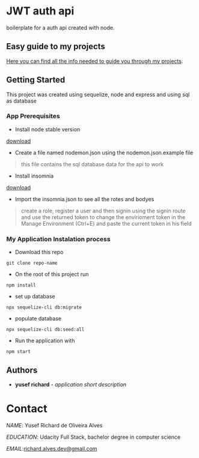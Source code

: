 
# JWT auth api

boilerplate for a auth api created with node.

## Easy guide to my projects

[Here you can find all the info needed to guide you through my projects](https://github.com/yusefrich/WIKI--my-profile-guide/wiki "my profile guide").
## Getting Started

This project was created using sequelize, node and express and using sql as database

### App Prerequisites

* Install node stable version

[download](https://nodejs.org/en/)

* Create a file named nodemon.json using the nodemon.json.example file

> this file contains the sql database data for the api to work

* Install insomnia

[download](https://insomnia.rest/download/)

* Import the insomnia.json to see all the rotes and bodyes

>create a role, register a user and then signin using the signin route and use the returned token to change the envirioment token in the Manage Environment (Ctrl+E) and paste the current token in his field

### My Application Instalation process

* Download this repo

```
git clone repo-name
```
* On the root of this project run

```
npm install
```
* set up database

```
npx sequelize-cli db:migrate
```
* populate database

```
npx sequelize-cli db:seed:all
```
* Run the application with

```
npm start
```

## Authors


* **yusef richard** - *application short description*



# Contact

 *NAME*: Yusef Richard de Oliveira Alves <p>
 *EDUCATION*: Udacity Full Stack, bachelor degree in computer science <p>
 *EMAIL*:richard.alves.dev@gmail.com <p>
